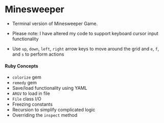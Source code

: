 # Minesweeper

- Terminal version of Minesweeper Game.

- Please note: I have altered my code to support keyboard cursor input functionality
- Use `up`, `down`, `left`, `right` arrow keys to move around the grid and `e`, `f`, and `s` to perform actions

#### Ruby Concepts
- `colorize` gem
- `remedy` gem
- Save/load functionality using YAML
- `ARGV` to load in file
- `File` class I/O
- Freezing constants
- Recursion to simplify complicated logic
- Overriding the `inspect` method
